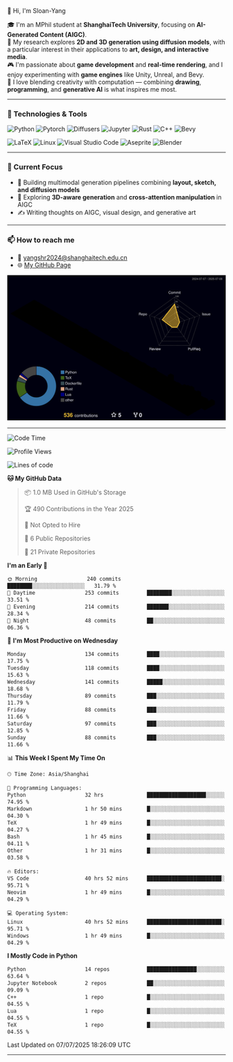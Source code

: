 👋 Hi, I'm Sloan-Yang

🎓 I'm an MPhil student at **ShanghaiTech University**, focusing on **AI-Generated Content (AIGC)**.  
🧠 My research explores **2D and 3D generation using diffusion models**, with a particular interest in their applications to **art, design, and interactive media**.  
🎮 I'm passionate about **game development** and **real-time rendering**, and I enjoy experimenting with **game engines** like Unity, Unreal, and Bevy.  
🎨 I love blending creativity with computation — combining **drawing**, **programming**, and **generative AI** is what inspires me most.

---

### 🧰 Technologies & Tools

![Python](https://img.shields.io/badge/python-%233776AB.svg?style=for-the-badge&logo=python&logoColor=white)
![Pytorch](https://img.shields.io/badge/pytorch-%23EE4C2C.svg?style=for-the-badge&logo=pytorch&logoColor=white)
![Diffusers](https://img.shields.io/badge/diffusers-HuggingFace-yellow?style=for-the-badge&logo=huggingface&logoColor=black)
![Jupyter](https://img.shields.io/badge/Jupyter-%23F37626.svg?style=for-the-badge&logo=Jupyter&logoColor=white)
![Rust](https://img.shields.io/badge/Rust-%23000000.svg?style=for-the-badge&logo=rust&logoColor=white)
![C++](https://img.shields.io/badge/C++-%2300599C.svg?style=for-the-badge&logo=c%2B%2B&logoColor=white)
![Bevy](https://img.shields.io/badge/Bevy-000000.svg?style=for-the-badge&logo=bevy&logoColor=white)

![LaTeX](https://img.shields.io/badge/LaTeX-47A141?style=for-the-badge&logo=latex&logoColor=white)
![Linux](https://img.shields.io/badge/Linux-FCC624?style=for-the-badge&logo=linux&logoColor=black)
![Visual Studio Code](https://img.shields.io/badge/VSCode-0078d7.svg?style=for-the-badge&logo=visual-studio-code&logoColor=white)
![Aseprite](https://img.shields.io/badge/Aseprite-FFFFFF?style=for-the-badge&logo=Aseprite&logoColor=%237D929E)
![Blender](https://img.shields.io/badge/Blender-F5792A?style=for-the-badge&logo=blender&logoColor=white)

---

### 🔭 Current Focus

- 🎨 Building multimodal generation pipelines combining **layout, sketch, and diffusion models**
- 🧪 Exploring **3D-aware generation** and **cross-attention manipulation** in AIGC
- ✍️ Writing thoughts on AIGC, visual design, and generative art

---

### 📫 How to reach me

- 📧 <a href="mailto:yangshr2024@shanghaitech.edu.cn">yangshr2024@shanghaitech.edu.cn</a>
- 🌐 [My GitHub Page](https://sloan-yang.github.io)  



![3D Profile](https://raw.githubusercontent.com/Sloan-Yang/Sloan-Yang/main/profile-3d-contrib/profile-night-rainbow.svg)

---


<!--START_SECTION:waka-->
![Code Time](http://img.shields.io/badge/Code%20Time-336%20hrs%2044%20mins-blue)

![Profile Views](http://img.shields.io/badge/Profile%20Views-2-blue)

![Lines of code](https://img.shields.io/badge/From%20Hello%20World%20I%27ve%20Written-2.1%20million%20lines%20of%20code-blue)

**🐱 My GitHub Data** 

> 📦 1.0 MB Used in GitHub's Storage 
 > 
> 🏆 490 Contributions in the Year 2025
 > 
> 🚫 Not Opted to Hire
 > 
> 📜 6 Public Repositories 
 > 
> 🔑 21 Private Repositories 
 > 
**I'm an Early 🐤** 

```text
🌞 Morning                240 commits         ████████░░░░░░░░░░░░░░░░░   31.79 % 
🌆 Daytime                253 commits         ████████░░░░░░░░░░░░░░░░░   33.51 % 
🌃 Evening                214 commits         ███████░░░░░░░░░░░░░░░░░░   28.34 % 
🌙 Night                  48 commits          ██░░░░░░░░░░░░░░░░░░░░░░░   06.36 % 
```
📅 **I'm Most Productive on Wednesday** 

```text
Monday                   134 commits         ████░░░░░░░░░░░░░░░░░░░░░   17.75 % 
Tuesday                  118 commits         ████░░░░░░░░░░░░░░░░░░░░░   15.63 % 
Wednesday                141 commits         █████░░░░░░░░░░░░░░░░░░░░   18.68 % 
Thursday                 89 commits          ███░░░░░░░░░░░░░░░░░░░░░░   11.79 % 
Friday                   88 commits          ███░░░░░░░░░░░░░░░░░░░░░░   11.66 % 
Saturday                 97 commits          ███░░░░░░░░░░░░░░░░░░░░░░   12.85 % 
Sunday                   88 commits          ███░░░░░░░░░░░░░░░░░░░░░░   11.66 % 
```


📊 **This Week I Spent My Time On** 

```text
🕑︎ Time Zone: Asia/Shanghai

💬 Programming Languages: 
Python                   32 hrs              ███████████████████░░░░░░   74.95 % 
Markdown                 1 hr 50 mins        █░░░░░░░░░░░░░░░░░░░░░░░░   04.30 % 
TeX                      1 hr 49 mins        █░░░░░░░░░░░░░░░░░░░░░░░░   04.27 % 
Bash                     1 hr 45 mins        █░░░░░░░░░░░░░░░░░░░░░░░░   04.11 % 
Other                    1 hr 31 mins        █░░░░░░░░░░░░░░░░░░░░░░░░   03.58 % 

🔥 Editors: 
VS Code                  40 hrs 52 mins      ████████████████████████░   95.71 % 
Neovim                   1 hr 49 mins        █░░░░░░░░░░░░░░░░░░░░░░░░   04.29 % 

💻 Operating System: 
Linux                    40 hrs 52 mins      ████████████████████████░   95.71 % 
Windows                  1 hr 49 mins        █░░░░░░░░░░░░░░░░░░░░░░░░   04.29 % 
```

**I Mostly Code in Python** 

```text
Python                   14 repos            ████████████████░░░░░░░░░   63.64 % 
Jupyter Notebook         2 repos             ██░░░░░░░░░░░░░░░░░░░░░░░   09.09 % 
C++                      1 repo              █░░░░░░░░░░░░░░░░░░░░░░░░   04.55 % 
Lua                      1 repo              █░░░░░░░░░░░░░░░░░░░░░░░░   04.55 % 
TeX                      1 repo              █░░░░░░░░░░░░░░░░░░░░░░░░   04.55 % 
```




 Last Updated on 07/07/2025 18:26:09 UTC
<!--END_SECTION:waka-->

---





